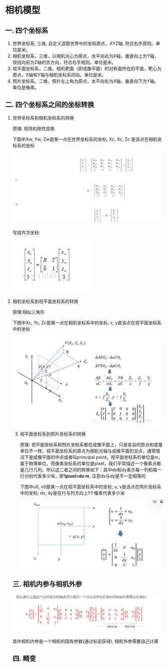 # 相机模型

## 一. 四个坐标系

1. 世界坐标系, 三维, 自定义选取世界中的坐标原点、XYZ轴, 符合右手原则。单位是米。
2. 相机坐标系，三维，以相机光心为原点，水平向右为X轴，垂直向上为Y轴，视线向前为Z轴的负方向，符合右手规则。单位是米。
3. 视平面坐标系，二维，相机靶面（即成像平面）的对称面所在的平面，靶心为原点，X轴和Y轴与相机坐标系同向。单位是米。
4. 照片坐标系，二维，照片左上角为原点，水平向右为X轴，垂直向下为Y轴。单位是像素。

## 二. 四个坐标系之间的坐标转换

1. 世界坐标系到相机坐标系的转换

   原理: 矩阵的刚性变换

   下图中Xw, Yw, Zw是某一点在世界坐标系的坐标; Xc, Xc, Zc 是该点在相机坐标系的坐标

   ![](assets/transform0_0.jpg)

   写成齐次坐标:

   ![](assets/transform0_1.jpg)

2. 相机坐标系到视平面坐标系的转换

   原理:相似三角形

   下图中Xc, Yc, Zc是某一点在相机坐标系中的坐标; x, y是该点在视平面坐标系中的坐标

   ![](assets/transform1.jpg)

   3. 视平面坐标系到照片坐标系的转换

      原理: 视平面坐标系和照片坐标系都在成像平面上，只是各自的原点和度量单位不一样。视平面坐标系的原点为相机光轴与成像平面的交点，通常情况下是成像平面的中点或者叫principal point。视平面坐标系的单位是m，属于物理单位，而像素坐标系的单位是pixel，我们平常描述一个像素点都是几行几列。所以这二者之间的转换如下：其中dx和dy表示每一列和每一行分别代表多少米，即**1pixel=dx m**, 注意dx与dy是不一定相等的

      下图中u0, v0是某一点在视平面坐标系中的坐标; u, v是该点在照片坐标系中的坐标; dx, dy是在行与列方向上1个像素代表多少米

      ![](assets/transform2.jpg)

   ## 三. 相机内参与相机外参

   ![](assets/transform_all.jpg)

   其中相机内参是一个相机的固有参数(通过标定获得), 相机外参需要自己计算

   ## 四. 畸变

   ​